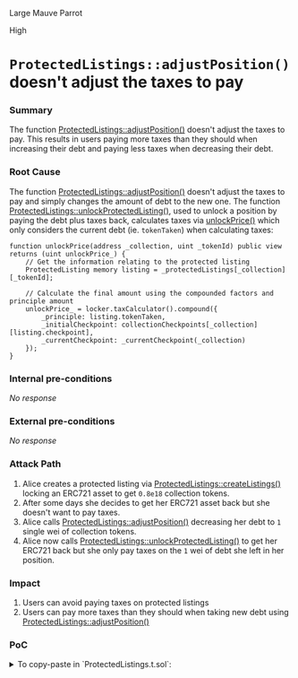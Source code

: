 Large Mauve Parrot

High

# `ProtectedListings::adjustPosition()` doesn't adjust the taxes to pay

### Summary

The function [ProtectedListings::adjustPosition()](https://github.com/sherlock-audit/2024-08-flayer/blob/main/flayer/src/contracts/ProtectedListings.sol#L366) doesn't adjust the taxes to pay. This results in users paying more taxes than they should when increasing their debt and paying less taxes when decreasing their debt.

### Root Cause

The function [ProtectedListings::adjustPosition()](https://github.com/sherlock-audit/2024-08-flayer/blob/main/flayer/src/contracts/ProtectedListings.sol#L366) doesn't adjust the taxes to pay and simply changes the amount of debt to the new one. The function [ProtectedListings::unlockProtectedListing()](https://github.com/sherlock-audit/2024-08-flayer/blob/main/flayer/src/contracts/ProtectedListings.sol#L287), used to unlock a position by paying the debt plus taxes back, calculates taxes via [unlockPrice()](https://github.com/sherlock-audit/2024-08-flayer/blob/main/flayer/src/contracts/ProtectedListings.sol#L613) which only considers the current debt (ie. `tokenTaken`) when calculating taxes:

```solidity
function unlockPrice(address _collection, uint _tokenId) public view returns (uint unlockPrice_) {
    // Get the information relating to the protected listing
    ProtectedListing memory listing = _protectedListings[_collection][_tokenId];

    // Calculate the final amount using the compounded factors and principle amount
    unlockPrice_ = locker.taxCalculator().compound({
        _principle: listing.tokenTaken,
        _initialCheckpoint: collectionCheckpoints[_collection][listing.checkpoint],
        _currentCheckpoint: _currentCheckpoint(_collection)
    });
}
```

### Internal pre-conditions

_No response_

### External pre-conditions

_No response_

### Attack Path

1. Alice creates a protected listing via [ProtectedListings::createListings()](https://github.com/sherlock-audit/2024-08-flayer/blob/main/flayer/src/contracts/ProtectedListings.sol#L117) locking an ERC721 asset to get `0.8e18` collection tokens.
2. After some days she decides to get her ERC721 asset back but she doesn't want to pay taxes.
3. Alice calls [ProtectedListings::adjustPosition()](https://github.com/sherlock-audit/2024-08-flayer/blob/main/flayer/src/contracts/ProtectedListings.sol#L366) decreasing her debt to `1` single wei of collection tokens.
4. Alice now calls [ProtectedListings::unlockProtectedListing()](https://github.com/sherlock-audit/2024-08-flayer/blob/main/flayer/src/contracts/ProtectedListings.sol#L287) to get her ERC721 back but she only pay taxes on the `1` wei of debt she left in her position.

### Impact

1. Users can avoid paying taxes on protected listings
2. Users can pay more taxes than they should when taking new debt using [ProtectedListings::adjustPosition()](https://github.com/sherlock-audit/2024-08-flayer/blob/main/flayer/src/contracts/ProtectedListings.sol#L366)

### PoC

<details>
  <summary>To copy-paste in `ProtectedListings.t.sol`:</summary>
```solidity
function test_AdjustPositionToAvoidFees() public {
    uint _tokenId = 0;
    address payable _owner = users[0];
    erc721a.mint(_owner, _tokenId);
    ICollectionToken token = locker.collectionToken(address(erc721a));

    //Alice starts with 0 collection tokens
    assertEq(token.balanceOf(address(_owner)), 0);

    //Create protected listing while taking `0.8e18` collection tokens of debt
    vm.startPrank(_owner);
    erc721a.approve(address(protectedListings), _tokenId);
    _createProtectedListing({
        _listing: IProtectedListings.CreateListing({
            collection: address(erc721a),
            tokenIds: _tokenIdToArray(_tokenId),
            listing: IProtectedListings.ProtectedListing({
                owner: _owner,
                tokenTaken: 0.8 ether,
                checkpoint: 0
            })
        })
    });

    //Alice borrows `0.8e18` collection tokens
    assertEq(token.balanceOf(address(_owner)), 0.8 ether);

    //Two days passes and interest accumulates
    vm.warp(block.timestamp + 2 days);

    //Ajudst the position by removing `0.8e18 - 1` debt, leaving exactly `1` wei of debt
    token.approve(address(protectedListings), type(uint256).max);
    protectedListings.adjustPosition(address(erc721a), _tokenId, int(-1 * (0.8 ether - 1)));

    //Alice has `1` wei left
    assertEq(token.balanceOf(address(_owner)), 1);

    //Unlock the position and avoid paying taxes
    protectedListings.unlockProtectedListing(address(erc721a), _tokenId, true);
    vm.stopPrank();

    //Alice paid no interest for 2 days of borrowing
    assertEq(token.balanceOf(address(_owner)), 0);
}
```

</details>

### Mitigation

Adjusting a position via [ProtectedListings::adjustPosition()](https://github.com/sherlock-audit/2024-08-flayer/blob/main/flayer/src/contracts/ProtectedListings.sol#L366) should be treated like an user unlocking and then creating a new listing. This way taxes are properly paid.